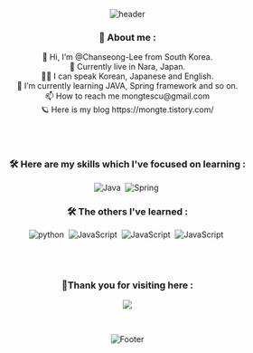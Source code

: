
<p align="center" class="has-line-data" data-line-start="0" data-line-end="1"><img src="https://capsule-render.vercel.app/api?type=waving&amp;color=B2F0DC&amp;height=300&amp;section=header&amp;text=Chanseong%20Lee&amp;fontSize=90" alt="header"></p>


<h3 align="center">🕺 About me : </h3>
<p align="center">
 👋 Hi, I’m @Chanseong-Lee from South Korea.<br>
 🏡 Currently live in Nara, Japan.<br>
 🙋‍♂️ I can speak Korean, Japanese and English.<br>
 🌱 I’m currently learning JAVA, Spring framework and so on.<br>
 📫 How to reach me mongtescu@gmail.com<br>
 🪐 Here is my blog https://mongte.tistory.com/<br>
</p>
<br><br>
<h3 align="center">🛠 Here are my skills which I've focused on learning : </h3>
<p align="center">
<img src="https://img.shields.io/badge/Java-007396.svg?&amp;style=for-the-badge&amp;logo=Java&amp;logoColor=white" alt="Java">&nbsp;
<img src="https://img.shields.io/badge/Spring-6DB33F.svg?&amp;style=for-the-badge&amp;logo=Spring&amp;logoColor=white" alt="Spring">&nbsp;
</p>
<h3 align="center">🛠 The others I've learned : </h3>
<p align="center">
<img src="https://img.shields.io/badge/Python-3776AB.svg?&amp;style=for-the-badge&amp;logo=Python&amp;logoColor=F7DF1E" alt="python">&nbsp;
<img src="https://img.shields.io/badge/JavaScript-F7DF1E.svg?&amp;style=for-the-badge&amp;logo=JavaScript&amp;logoColor=black" alt="JavaScript">&nbsp;
<img src="https://img.shields.io/badge/CSS-1572B6.svg?&amp;style=for-the-badge&amp;logo=CSS3&amp;logoColor=white" alt="JavaScript">&nbsp;
<img src="https://img.shields.io/badge/C-A8B9CC.svg?&amp;style=for-the-badge&amp;logo=C&amp;logoColor=white" alt="JavaScript">&nbsp;
</p>
<br><br>
<h3 align="center">🙏Thank you for visiting here : </h3>
<p align="center"><a href="https://hits.seeyoufarm.com"><img src="https://hits.seeyoufarm.com/api/count/incr/badge.svg?url=https%3A%2F%2Fgithub.com%2FChanseong-Lee%2FChanseong-Lee%2F&count_bg=%2359B6CD&title_bg=%2359B6CD&icon=reddit.svg&icon_color=%23FFFFFF&title=today&edge_flat=false"/></a></p>
<br>

<p align="center" class="has-line-data" data-line-start="0" data-line-end="1"><img src="https://capsule-render.vercel.app/api?type=waving&amp;color=B2F0DC&amp;height=200&amp;section=footer&amp;text=Have%20a%20fabulous%20day!&amp;fontSize=60" alt="Footer"></p>
<!---
Chanseong-Lee/Chanseong-Lee is a ✨ special ✨ repository because its `README.md` (this file) appears on your GitHub profile.
You can click the Preview link to take a look at your changes.
--->
